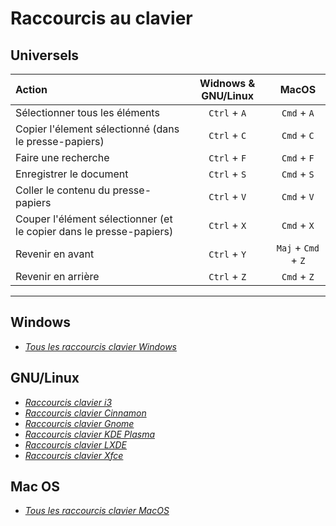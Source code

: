 # Raccourcis au clavier

## Universels

|Action|Widnows & GNU/Linux|MacOS|
|:--|:--:|:--:|
|Sélectionner tous les éléments|`Ctrl` + `A`|`Cmd` + `A`|
|Copier l'élement sélectionné (dans le presse-papiers)|`Ctrl` + `C`|`Cmd` + `C`|
|Faire une recherche|`Ctrl` + `F`|`Cmd` + `F`|
|Enregistrer le document|`Ctrl` + `S`|`Cmd` + `S`|
|Coller le contenu du presse-papiers|`Ctrl` + `V`|`Cmd` + `V`|
|Couper l'élément sélectionner (et le copier dans le presse-papiers)|`Ctrl` + `X`|`Cmd` + `X`|
|Revenir en avant|`Ctrl` + `Y`|`Maj` + `Cmd` + `Z`|
|Revenir en arrière|`Ctrl` + `Z`|`Cmd` + `Z`|

---

## Windows

+ _[Tous les raccourcis clavier Windows](https://support.microsoft.com/fr-fr/help/12445/windows-keyboard-shortcuts)_

## GNU/Linux

+ _[Raccourcis clavier i3](https://defkey.com/fr/i3-window-manager-raccourcis-clavier)_
+ _[Raccourcis clavier Cinnamon](https://defkey.com/fr/linux-mint-cinnamon-raccourcis-clavier)_
+ _[Raccourcis clavier Gnome](https://help.gnome.org/users/gnome-help/stable/shell-keyboard-shortcuts.html.fr)_
+ _[Raccourcis clavier KDE Plasma](https://defkey.com/fr/kde-plasma-raccourcis-clavier)_
+ _[Raccourcis clavier LXDE](https://defkey.com/fr/linux-lxde-raccourcis-clavier)_
+ _[Raccourcis clavier Xfce](https://defkey.com/fr/xfce-raccourcis-clavier)_

## Mac OS

+ _[Tous les raccourcis clavier MacOS](https://support.apple.com/fr-fr/HT201236)_

